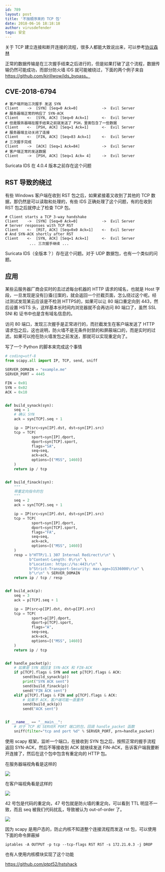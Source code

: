 ```yaml
---
id: 789
layout: post
title: '不按顺序来的 TCP 包'
date: 2018-06-16 18:18:18
author: virusdefender
tags: 安全
---
```


关于 TCP 建立连接和断开连接的流程，很多人都能大致说出来，可以参考[协议森林](http://www.cnblogs.com/vamei/archive/2012/12/16/2812188.html)

正常的数据传输是在三次握手结束之后进行的，但是如果打破了这个流程，数据传输仍然可能成功，而部分防火墙 IDS 就可能被绕过，下面的两个例子来自 https://github.com/kirillwow/ids_bypass。

## CVE-2018-6794

```
# 客户端开始三次握手 发送 SYN
Client    ->  [SYN] [Seq=0 Ack=0]           ->  Evil Server
# 服务器端正常的响应了 SYN-ACK
Client    <-  [SYN, ACK] [Seq=0 Ack=1]      <-  Evil Server
# 但是服务器端在握手结束之前就发送了 PSH，里面包含了一些数据
Client    <-  [PSH, ACK] [Seq=1 Ack=1]      <-  Evil Server
# 服务器端主动关闭了连接
Client    <-  [FIN, ACK] [Seq=83 Ack=1]     <-  Evil Server
# 三次握手完成
Client    ->  [ACK] [Seq=1 Ack=84]          ->  Evil Server
# 客户端正常的发送数据
Client    ->  [PSH, ACK] [Seq=1 Ack= 4]     ->  Evil Server
```

Suricata IDS 在 4.0.4 版本之前存在这个问题

## RST 导致的绕过

有些 Windows 客户端在收到 RST 包之后，如果紧接着又收到了其他的 TCP 数据，那仍然是可以读取和处理的，有些 IDS 正确处理了这个问题，有的在收到 RST 包之后就停止了检查 TCP 包。

```
# Client starts a TCP 3-way handshake
Client    ->  [SYN] [Seq=0 Ack=0]           ->  Evil Server
# Server responses with TCP RST
Client    <-  [RST, ACK] [Seq=0x0 Ack=1]    <-  Evil Server
# And SYN-ACK shortly after RST
Client    <-  [SYN, ACK] [Seq=1 Ack=1]      <-  Evil Server
           ... 三次握手继续 ...
```
Suricata IDS（全版本？）存在这个问题。对于 UDP 数据包，也有一个类似的问题。

## 应用

某些云服务器厂商会实时的去过滤每台机器的 HTTP 请求的域名，也就是 Host 字段，一旦发现是没有[[(备)]]案的，就会返回一个拦截页面，怎么绕过这个呢。经过测试发现某云应该是不检测 HTTPS的，如果可以让 80 端口重定向到 443，然后设置 HSTS 头，这样基本长时间内浏览器就不会再访问 80 端口了，虽然 SSL SNI 和 证书中也是含有域名信息的。

访问 80 端口，发现三次握手是正常进行的，而拦截发生在客户端发送了 HTTP 请求包之后，这也说明，防火墙不是无条件封禁的和屏蔽端口的，而是实时的过滤。如果可以抢在防火墙发包之前发送，那就可以实现重定向了。

写了一个 Python 的脚本来完成这个事情

```python
# coding=utf-8
from scapy.all import IP, TCP, send, sniff

SERVER_DOMAIN = "example.me"
SERVER_PORT = 4445

FIN = 0x01
SYN = 0x02
ACK = 0x10


def build_synack(syn):
    seq = 1
    # 确认 SYN
    ack = syn[TCP].seq + 1

    ip = IP(src=syn[IP].dst, dst=syn[IP].src)
    tcp = TCP(
            sport=syn[IP].dport,
            dport=syn[TCP].sport,
            flags="SA",
            seq=seq,
            ack=ack,
            options=[("MSS", 1460)]
    )
    return ip / tcp


def build_finack(syn):
    """
    带重定向指令的包
    """
    seq = 2
    ack = syn[TCP].seq + 1

    ip = IP(src=syn[IP].dst, dst=syn[IP].src)
    tcp = TCP(
            sport=syn[IP].dport,
            dport=syn[TCP].sport,
            flags="FA",
            seq=seq,
            ack=ack,
            options=[("MSS", 1460)]
    )
    resp = b"HTTP/1.1 307 Internal Redirect\r\n" \
           b"Content-Length: 0\r\n" \
           b"Location: https://%s:443\r\n" \
           b"Strict-Transport-Security: max-age=31536000\r\n" \
           b"\r\n" % SERVER_DOMAIN
    return ip / tcp / resp


def build_ack(p):
    seq = 3
    ack = p[TCP].seq + 1

    ip = IP(src=p[IP].dst, dst=p[IP].src)
    tcp = TCP(
            sport=p[IP].dport,
            dport=p[TCP].sport,
            flags="A",
            seq=seq,
            ack=ack,
            options=[("MSS", 1460)]
    )
    return ip / tcp


def handle_packet(p):
    # 如果是 SYN 就回复 SYN-ACK 和 FIN-ACK
    if p[TCP].flags & SYN and not p[TCP].flags & ACK:
        send(build_synack(p))
        print("SYN ACK sent")
        send(build_finack(p))
        send("FIN ACK sent")
    elif p[TCP].flags & FIN and p[TCP].flags & ACK:
        # 如果不 ACK，客户端可能一直重传
        send(build_ack(p))
        send("ACK sent")


if __name__ == "__main__":
    # 对于 TCP 和 SERVER PORT 端口的包，回调 handle_packet 函数
    sniff(filter="tcp and port %d" % SERVER_PORT, prn=handle_packet)

```

使用 scapy 框架，监听一个端口，在接收到 SYN 包之后，按照正常的握手流程返回 SYN-ACK，然后不等接收到 ACK 就继续发送 FIN-ACK，告诉客户端我要断开连接了，然后在这个包中包含有重定向的 HTTP 包。

在服务器端视角看是这样的

![](https://storage.virusdefender.net/blog/images/789/1.jpg)

在客户端视角看是这样的

![](https://storage.virusdefender.net/blog/images/789/3.jpeg)

42 号包是代码的重定向，47 号包就是防火墙的重定向，可以看到 TTL 明显不一致，而且 seq 被我们代码扰乱，导致被认为 out-of-order 了。

![](https://storage.virusdefender.net/blog/images/789/2.jpg)

因为 scapy 是用户态的，防止内核不知道整个连接流程而发送 rst 包，可以使用下面的命令屏蔽掉

```
iptables -A OUTPUT -p tcp --tcp-flags RST RST -s 172.21.0.3 -j DROP
```

也有人使用内核模块实现了这个功能

https://github.com/ptpt52/hstshack



